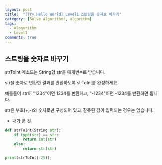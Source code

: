 ```yaml
---
layout: post
title:  "[Try Hello World] Level1 스트링을 숫자로 바꾸기"
category: [Solve Algorithm!, algorithm]
tags:
  - Alogorithm
  - Level1
comments: true
---
```


## 스트링을 숫자로 바꾸기
strToInt 메소드는 String형 str을 매개변수로 받습니다.

str을 숫자로 변환한 결과를 반환하도록 strToInt를 완성하세요.

예를들어 str이 "1234"이면 1234를 반환하고, "-1234"이면 -1234를 반환하면 됩니다.

str은 부호(+,-)와 숫자로만 구성되어 있고, 잘못된 값이 입력되는 경우는 없습니다.

- 내가 푼 것

```python
def strToInt(String str):
    if type(str) == str:
    	return int(str)
    else:
        return str(str)

print(strToInt(-25));
```
